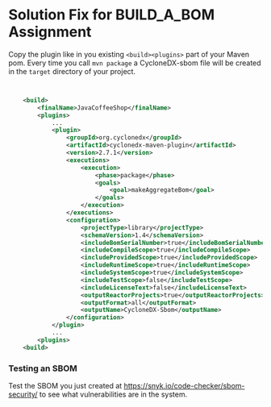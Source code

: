 # Solution Fix for BUILD_A_BOM Assignment

Copy the plugin like in you existing `<build><plugins>` part of your Maven pom.
Every time you call `mvn package` a CycloneDX-sbom file will be created in the `target` directory of your project.

```xml


    <build>
        <finalName>JavaCoffeeShop</finalName>
        <plugins>
            ...
            <plugin>
                <groupId>org.cyclonedx</groupId>
                <artifactId>cyclonedx-maven-plugin</artifactId>
                <version>2.7.1</version>
                <executions>
                    <execution>
                        <phase>package</phase>
                        <goals>
                            <goal>makeAggregateBom</goal>
                        </goals>
                    </execution>
                </executions>
                <configuration>
                    <projectType>library</projectType>
                    <schemaVersion>1.4</schemaVersion>
                    <includeBomSerialNumber>true</includeBomSerialNumber>
                    <includeCompileScope>true</includeCompileScope>
                    <includeProvidedScope>true</includeProvidedScope>
                    <includeRuntimeScope>true</includeRuntimeScope>
                    <includeSystemScope>true</includeSystemScope>
                    <includeTestScope>false</includeTestScope>
                    <includeLicenseText>false</includeLicenseText>
                    <outputReactorProjects>true</outputReactorProjects>
                    <outputFormat>all</outputFormat>
                    <outputName>CycloneDX-Sbom</outputName>
                </configuration>
            </plugin>
            ...
        <plugins>
    <build>
```

### Testing an SBOM

Test the SBOM you just created at https://snyk.io/code-checker/sbom-security/ to see what vulnerabilities are in the system.

